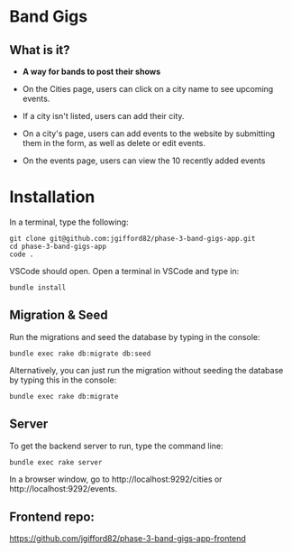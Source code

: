 # Band Gigs

## What is it?

- **A way for bands to post their shows**
- On the Cities page, users can click on a city name to see upcoming events.

- If a city isn't listed, users can add their city.

- On a city's page, users can add events to the website by submitting them in the form, as well as delete or edit events.

- On the events page, users can view the 10 recently added events

# Installation

In a terminal, type the following:

```
git clone git@github.com:jgifford82/phase-3-band-gigs-app.git
cd phase-3-band-gigs-app
code .
```

VSCode should open. Open a terminal in VSCode and type in:

```
bundle install
```

## Migration & Seed

Run the migrations and seed the database by typing in the console:

```
bundle exec rake db:migrate db:seed
```

Alternatively, you can just run the migration without seeding the database by typing this in the console:

```
bundle exec rake db:migrate
```

## Server

To get the backend server to run, type the command line:

```
bundle exec rake server
```

In a browser window, go to http://localhost:9292/cities or http://localhost:9292/events.

## Frontend repo:

https://github.com/jgifford82/phase-3-band-gigs-app-frontend
